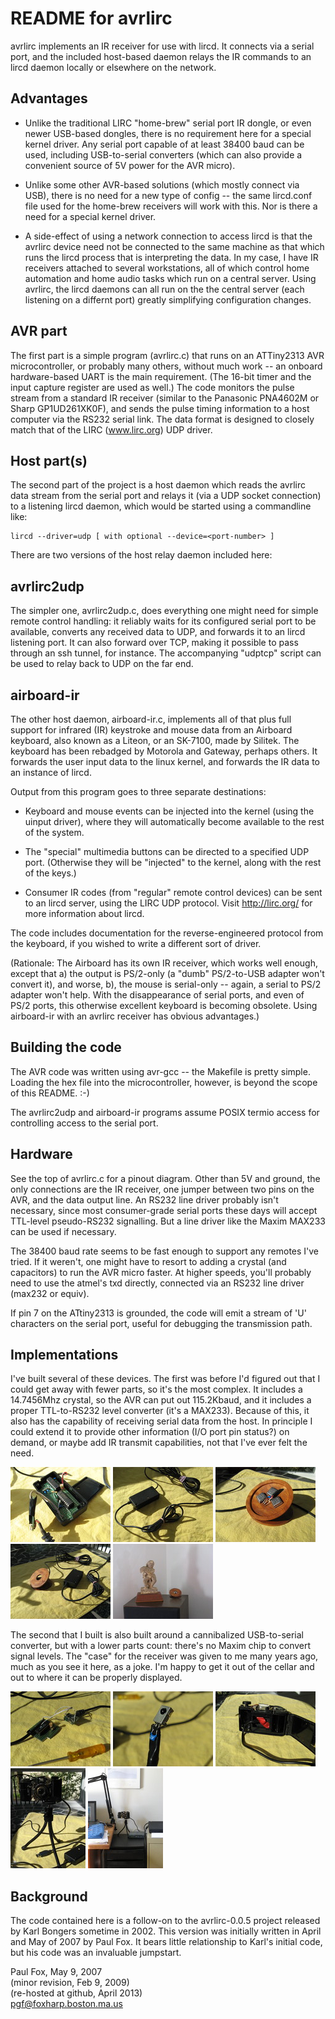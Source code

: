 
README for avrlirc
=============

avrlirc implements an IR receiver for use with lircd.  It connects
via a serial port, and the included host-based daemon relays the
IR commands to an lircd daemon locally or elsewhere on the network.

Advantages
----------
- Unlike the traditional LIRC "home-brew" serial port IR dongle, or
    even newer USB-based dongles, there is no requirement here for
    a special kernel driver.  Any serial port capable of at least
    38400 baud can be used, including USB-to-serial converters
    (which can also provide a convenient source of 5V power for the
    AVR micro).

- Unlike some other AVR-based solutions (which mostly connect via
    USB), there is no need for a new type of config -- the same
    lircd.conf file used for the home-brew receivers will work with
    this.  Nor is there a need for a special kernel driver.

- A side-effect of using a network connection to access lircd is that
    the avrlirc device need not be connected to the same machine as
    that which runs the lircd process that is interpreting the data. 
    In my case, I have IR receivers attached to several workstations,
    all of which control home automation and home audio tasks which
    run on a central server.  Using avrlirc, the lircd daemons can all
    run on the the central server (each listening on a differnt port)
    greatly simplifying configuration changes.

AVR part
--------
The first part is a simple program (avrlirc.c) that runs on an
ATTiny2313 AVR microcontroller, or probably many others, without much
work -- an onboard hardware-based UART is the main requirement.  (The
16-bit timer and the input capture register are used as well.) The
code monitors the pulse stream from a standard IR receiver (similar to
the Panasonic PNA4602M or Sharp GP1UD261XK0F), and sends the pulse
timing information to a host computer via the RS232 serial link.  The
data format is designed to closely match that of the LIRC
(www.lirc.org) UDP driver.

Host part(s)
------------
The second part of the project is a host daemon which
reads the avrlirc data stream from the serial port and relays it (via a
UDP socket connection) to a listening lircd daemon, which would
be started using a commandline like:

    lircd --driver=udp [ with optional --device=<port-number> ]

There are two versions of the host relay daemon included here:

## avrlirc2udp
The simpler one, avrlirc2udp.c, does everything one might need for
simple remote control handling:  it reliably waits for its configured
serial port to be available, converts any received data to UDP, and
forwards it to an lircd listening port.  It can also forward over TCP,
making it possible to pass through an ssh tunnel, for instance.  The
accompanying "udptcp" script can be used to relay back to UDP on the
far end.

## airboard-ir
The other host daemon, airboard-ir.c, implements all of that plus full
support for infrared (IR) keystroke and mouse data from an Airboard
keyboard, also known as a Liteon, or an SK-7100, made by Silitek.  The
keyboard has been rebadged by Motorola and Gateway, perhaps others. 
It forwards the user input data to the linux kernel, and forwards the
IR data to an instance of lircd. 

Output from this program goes to three separate destinations:

 - Keyboard and mouse events can be injected into the kernel (using
   the uinput driver), where they will automatically become available
   to the rest of the system.

 - The "special" multimedia buttons can be directed to a specified UDP
   port.  (Otherwise they will be "injected" to the kernel, along with
   the rest of the keys.)

 - Consumer IR codes (from "regular" remote control devices) can be
   sent to an lircd server, using the LIRC UDP protocol.  Visit
   http://lirc.org/ for more information about lircd.

The code includes documentation for the reverse-engineered protocol
from the keyboard, if you wished to write a different sort of driver. 

(Rationale:  The Airboard has its own IR receiver, which works well
enough, except that a) the output is PS/2-only (a "dumb" PS/2-to-USB
adapter won't convert it), and worse, b), the mouse is serial-only --
again, a serial to PS/2 adapter won't help.  With the disappearance of
serial ports, and even of PS/2 ports, this otherwise excellent
keyboard is becoming obsolete.  Using airboard-ir with an avrlirc
receiver has obvious advantages.)


Building the code
-----------------
The AVR code was written using avr-gcc -- the Makefile is pretty simple.
Loading the hex file into the microcontroller, however, is beyond the
scope of this README.  :-)

The avrlirc2udp and airboard-ir programs assume POSIX termio access
for controlling access to the serial port.

Hardware
--------
See the top of avrlirc.c for a pinout diagram.  Other than 5V and
ground, the only connections are the IR receiver, one jumper between
two pins on the AVR, and the data output line.  An RS232 line driver
probably isn't necessary, since most consumer-grade serial ports these
days will accept TTL-level pseudo-RS232 signalling.  But a line driver
like the Maxim MAX233 can be used if necessary.

The 38400 baud rate seems to be fast enough to support any remotes
I've tried.  If it weren't, one might have to resort to adding a
crystal (and capacitors) to run the AVR micro faster.  At higher
speeds, you'll probably need to use the atmel's txd directly,
connected via an RS232 line driver (max232 or equiv).

If pin 7 on the ATtiny2313 is grounded, the code will emit a stream of
'U' characters on the serial port, useful for debugging the
transmission path.

Implementations
---------------
I've built several of these devices.  The first was before I'd
figured out that I could get away with fewer parts, so it's the
most complex.  It includes a 14.7456Mhz crystal, so the AVR can
put out 115.2Kbaud, and it includes a proper TTL-to-RS232 level
converter (it's a MAX233).  Because of this, it also has the capability
of receiving serial data from the host.  In principle I could
extend it to provide other information (I/O port pin status?) on
demand, or maybe add IR transmit capabilities, not that I've ever
felt the need.

<a href="pix/scaled_349.jpg"> <img src="pix/thmb_349.jpg" ></a>
<a href="pix/scaled_346.jpg"> <img src="pix/thmb_346.jpg" ></a>
<a href="pix/scaled_350.jpg"> <img src="pix/thmb_350.jpg" ></a>
<a href="pix/scaled_348.jpg"> <img src="pix/thmb_348.jpg" ></a>
<a href="pix/scaled_345.jpg"> <img src="pix/thmb_345.jpg" ></a>

The second that I built is also built around a cannibalized
USB-to-serial converter, but with a lower parts count:  there's no
Maxim chip to convert signal levels.  The "case" for the receiver was
given to me many years ago, much as you see it here, as a joke.  I'm
happy to get it out of the cellar and out to where it can be properly
displayed.

<a href="pix/scaled_351.jpg"> <img src="pix/thmb_351.jpg" ></a>
<a href="pix/scaled_355.jpg"> <img src="pix/thmb_355.jpg" ></a>
<a href="pix/scaled_356.jpg"> <img src="pix/thmb_356.jpg" ></a>
<a href="pix/scaled_359.jpg"> <img src="pix/thmb_359.jpg" ></a>
<a href="pix/scaled_357.jpg"> <img src="pix/thmb_357.jpg" ></a>

Background
----------
The code contained here is a follow-on to the avrlirc-0.0.5 project
released by Karl Bongers sometime in 2002.  This version was initially
written in April and May of 2007 by Paul Fox.  It bears little relationship
to Karl's initial code, but his code was an invaluable jumpstart.

Paul Fox, May 9, 2007  
(minor revision, Feb 9, 2009)  
(re-hosted at github, April 2013)  
pgf@foxharp.boston.ma.us

